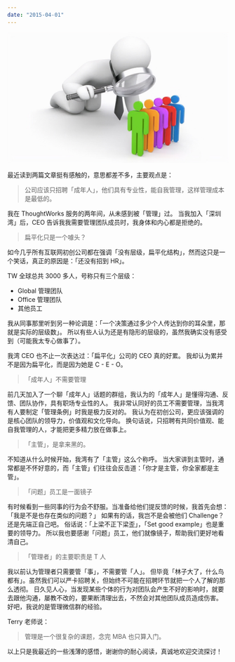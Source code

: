 ```yaml
---
date: "2015-04-01"
---
```


<img src="/_image/image_2023-11-05-20-37-40.png" alt="">

最近读到两篇文章挺有感触的，意思都差不多，主要观点是：

> 公司应该只招聘「成年人」，他们具有专业性，能自我管理，这样管理成本是最低的。

我在 ThoughtWorks 服务的两年间，从未感到被「管理」过。
当我加入「深圳湾」后，CEO 告诉我我需要管理团队成员时，我身体和内心都是拒绝的。

> 扁平化只是一个噱头？

如今几乎所有互联网初创公司都在强调「没有层级，扁平化结构」，然而这只是一个笑话，真正的原因是：「还没有招到 HR」。

TW 全球总共 3000 多人，号称只有三个层级：

-   Global 管理团队
-   Office 管理团队
-   其他员工

我从同事那里听到另一种论调是：「一个决策通过多少个人传达到你的耳朵里，那就是实际的层级数」。
所以有些人认为还是有隐形的层级的，虽然我确实没有感受到（可能我太专心做事了）。

我湾 CEO 也不止一次表达过：「扁平化」公司的 CEO 真的好累。
我却认为累并不是因为扁平化，而是因为她是 C - E - O。

> 「成年人」不需要管理

前几天加入了一个聊「成年人」话题的群组，我认为的「成年人」是懂得沟通、反馈、团队协作，具有职场专业性的人。
我非常认同好的员工不需要管理，当我湾有人要制定「管理条例」时我是极力反对的。
我认为在初创公司，更应该强调的是核心团队的领导力，价值观和文化导向。
换句话说，只招聘有共同价值观、能自我管理的人，才能把更多精力放在做事上。

> 「主管」，是拿来黑的。

不知道从什么时候开始，我湾有了「主管」这么个称呼。
当大家讲到主管时，通常都是不怀好意的，而「主管」们往往会反击道：「你才是主管，你全家都是主管」。

> 「问题」员工是一面镜子

有时候看到一些同事的行为会不舒服。当准备给他们提反馈的时候，我首先会想：「我是不是也存在类似的问题？」
如果有的话，我岂不是会被他们 Challenge？还是先端正自己吧。
俗话说：「上梁不正下梁歪」，「Set good example」也是重要的领导力。
所以我也要感谢「问题」员工，他们就像镜子，帮助我们更好地看清自己。

> 「管理者」的主要职责是 T 人

我以前认为管理者只需要管「事」，不需要管「人」。
但毕竟「林子大了，什么鸟都有」。虽然我们可以严卡招聘关，但始终不可能在招聘环节就把一个人了解的那么透彻。
日久见人心，当发现某些个体的行为对团队会产生不好的影响时，就要去跟他沟通，屡教不改的，要果断清理出去，不然会对其他团队成员造成伤害。
好吧，我说的是管理微信群的经验。

Terry 老师说：

> 管理是一个很复杂的课题，念完 MBA 也只算入门。

以上只是我最近的一些浅薄的感悟，谢谢你的耐心阅读，真诚地欢迎交流探讨！
